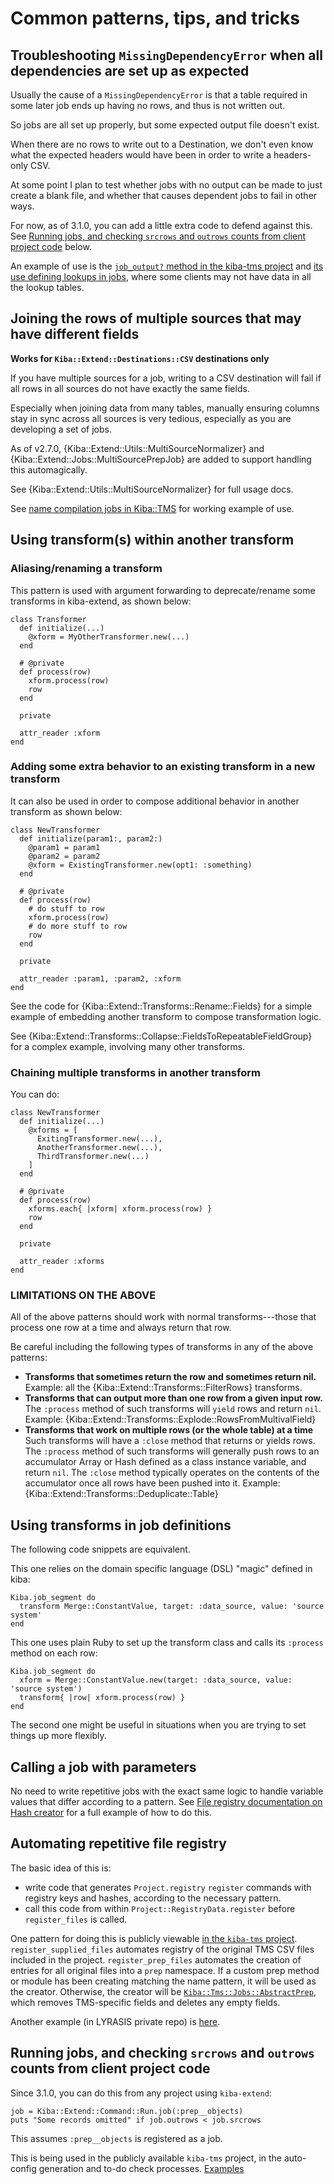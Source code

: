 # Common patterns, tips, and tricks

## Troubleshooting `MissingDependencyError` when all dependencies are set up as expected

Usually the cause of a `MissingDependencyError` is that a table required in some later job ends up having no rows, and thus is not written out.

So jobs are all set up properly, but some expected output file doesn't exist.

When there are no rows to write out to a Destination, we don't even know what the expected headers would have been in order to write a headers-only CSV.

At some point I plan to test whether jobs with no output can be made to just create a blank file, and whether that causes dependent jobs to fail in other ways.

For now, as of 3.1.0, you can add a little extra code to defend against this. See [Running jobs, and checking `srcrows` and `outrows` counts from client project code](https://lyrasis.github.io/kiba-extend/file.common_patterns_tips_tricks.html#running-jobs-and-checking-srcrows-and-outrows-counts-from-client-project-code) below.

An example of use is the [`job_output?` method in the kiba-tms project](https://github.com/search?q=repo%3Alyrasis%2Fkiba-tms+%22def+job_output%3F%22&type=code) and [its use defining lookups in jobs](https://github.com/search?q=repo%3Alyrasis%2Fkiba-tms+%22base.select%22&type=code), where some clients may not have data in all the lookup tables.

## Joining the rows of multiple sources that may have different fields

**Works for `Kiba::Extend::Destinations::CSV` destinations only**

If you have multiple sources for a job, writing to a CSV destination will fail if all rows in all sources do not have exactly the same fields.

Especially when joining data from many tables, manually ensuring columns stay in sync across all sources is very tedious, especially as you are developing a set of jobs.

As of v2.7.0, {Kiba::Extend::Utils::MultiSourceNormalizer} and {Kiba::Extend::Jobs::MultiSourcePrepJob} are added to support handling this automagically.

See {Kiba::Extend::Utils::MultiSourceNormalizer} for full usage docs.

See [name compilation jobs in Kiba::TMS](https://github.com/lyrasis/kiba-tms/blob/main/lib/kiba/tms/jobs/in_between/name_compilation.rb) for working example of use.

## Using transform(s) within another transform

### Aliasing/renaming a transform

This pattern is used with argument forwarding to deprecate/rename some transforms in kiba-extend, as shown below:

```
class Transformer
  def initialize(...)
    @xform = MyOtherTransformer.new(...)
  end

  # @private
  def process(row)
    xform.process(row)
	row
  end

  private

  attr_reader :xform
end
```

### Adding some extra behavior to an existing transform in a new transform

It can also be used in order to compose additional behavior in another transform as shown below:

```
class NewTransformer
  def initialize(param1:, param2:)
    @param1 = param1
	@param2 = param2
	@xform = ExistingTransformer.new(opt1: :something)
  end

  # @private
  def process(row)
    # do stuff to row
    xform.process(row)
    # do more stuff to row
	row
  end

  private

  attr_reader :param1, :param2, :xform
end
```

See the code for {Kiba::Extend::Transforms::Rename::Fields} for a simple example of embedding another transform to compose transformation logic.

See {Kiba::Extend::Transforms::Collapse::FieldsToRepeatableFieldGroup} for a complex example, involving many other transforms.

### Chaining multiple transforms in another transform

You can do:

```
class NewTransformer
  def initialize(...)
    @xforms = [
	  ExitingTransformer.new(...),
	  AnotherTransformer.new(...),
	  ThirdTransformer.new(...)
	]
  end

  # @private
  def process(row)
    xforms.each{ |xform| xform.process(row) }
	row
  end

  private

  attr_reader :xforms
end
```

### LIMITATIONS ON THE ABOVE

All of the above patterns should work with normal transforms---those that process one row at a time and always return that row.

Be careful including the following types of transforms in any of the above patterns:

* **Transforms that sometimes return the row and sometimes return nil.** Example: all the {Kiba::Extend::Transforms::FilterRows} transforms.
* **Transforms that can output more than one row from a given input row.** The `:process` method of such transforms will `yield` rows and return `nil`. Example: {Kiba::Extend::Transforms::Explode::RowsFromMultivalField}
* **Transforms that work on multiple rows (or the whole table) at a time** Such transforms will have a `:close` method that returns or yields rows. The `:process` method of such transforms will generally push rows to an accumulator Array or Hash defined as a class instance variable, and return `nil`. The `:close` method typically operates on the contents of the accumulator once all rows have been pushed into it. Example: {Kiba::Extend::Transforms::Deduplicate::Table}


## Using transforms in job definitions

The following code snippets are equivalent.

This one relies on the domain specific language (DSL) "magic" defined in kiba:

```
Kiba.job_segment do
  transform Merge::ConstantValue, target: :data_source, value: 'source system'
end
```

This one uses plain Ruby to set up the transform class and calls its `:process` method on each row:

```
Kiba.job_segment do
  xform = Merge::ConstantValue.new(target: :data_source, value: 'source system')
  transform{ |row| xform.process(row) }
end
```

The second one might be useful in situations when you are trying to set things up more flexibly.

## Calling a job with parameters

No need to write repetitive jobs with the exact same logic to handle variable values that differ according to a pattern. See [File registry documentation on Hash creator](https://lyrasis.github.io/kiba-extend/file.file_registry_entry.html#hash-creator-example-since-2-7-2) for a full example of how to do this.

## Automating repetitive file registry

The basic idea of this is:

* write code that generates `Project.registry` `register` commands with registry keys and hashes, according to the necessary pattern.
* call this code from within `Project::RegistryData.register` before `register_files` is called.

One pattern for doing this is publicly viewable [in the `kiba-tms` project](https://github.com/lyrasis/csws-update/blob/main/lib/csws/registry_data.rb#L7-L15). `register_supplied_files` automates registry of the original TMS CSV files included in the project. `register_prep_files` automates the creation of entries for all original files into a `prep` namespace. If a custom prep method or module has been creating matching the name pattern, it will be used as the creator. Otherwise, the creator will be [`Kiba::Tms::Jobs::AbstractPrep`](https://github.com/lyrasis/kiba-tms/blob/main/lib/kiba/tms/jobs/abstract_prep.rb), which removes TMS-specific fields and deletes any empty fields.

Another example (in LYRASIS private repo) is [here](https://github.com/lyrasis/csws-update/blob/main/lib/csws/registry_data.rb#L7-L15).

## Running jobs, and checking `srcrows` and `outrows` counts from client project code

Since 3.1.0, you can do this from any project using `kiba-extend`:

```
job = Kiba::Extend::Command::Run.job(:prep__objects)
puts "Some records omitted" if job.outrows < job.srcrows
```

This assumes `:prep__objects` is registered as a job.

This is being used in the publicly available `kiba-tms` project, in the auto-config generation and to-do check processes. [Examples](https://github.com/lyrasis/kiba-tms/search?q=Kiba%3A%3AExtend%3A%3ACommand%3A%3ARun.job)
